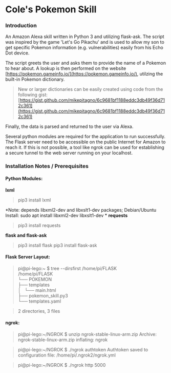 # Cole's Pokemon Skill  
### Introduction
An Amazon Alexa skill written in Python 3 and utilizing flask-ask.  The script was inspired by the game 'Let's Go Pikachu' and is used to allow my son to get specific Pokemon information (e.g. vulnerabilities) easily from his Echo Dot device.

The script greets the user and asks them to provide the name of a Pokemon to hear about.  A lookup is then performed on the website [https://pokemon.gameinfo.io/](https://pokemon.gameinfo.io/), utilzing the built-in Pokemon dictionary.  

>New or larger dictionaries can be easily created using code from the following gist:
	[https://gist.github.com/mikepitagno/6c9681bf1188eddc3db49f36d712c361](https://gist.github.com/mikepitagno/6c9681bf1188eddc3db49f36d712c361)  
	
Finally, the data is parsed and returned to the user via Alexa.  

Several python modules are required for the application to run successfully.  The Flask server need to be accessible on the public Internet for Amazon to reach it.  If this is not possible, a tool like ngrok can be used for establishing a secure tunnel to the web server running on your localhost.
### Installation Notes / Prerequisites
#### Python Modules:
**lxml**
> pip3 install lxml

*Note: depends libxml2-dev and libxslt1-dev packages; Debian/Ubuntu Install: sudo apt install libxml2-dev libxslt1-dev
*
**requests**
>pip3 install requests

**flask and flask-ask**
>pip3 install flask 
>pip3 install flask-ask

#### Flask Server Layout:
>pi@pi-lego:~ $ tree --dirsfirst /home/pi/FLASK  
/home/pi/FLASK  
└── POKEMON  
    ├── templates  
    │   └── main.html  
    ├── pokemon_skill.py3  
    └── templates.yaml  

>2 directories, 3 files

#### ngrok:
>pi@pi-lego:~/NGROK $ unzip ngrok-stable-linux-arm.zip
Archive:  ngrok-stable-linux-arm.zip
  inflating: ngrok   
  
>pi@pi-lego:~/NGROK $ ./ngrok authtoken <Auth Token Code> 
Authtoken saved to configuration file: /home/pi/.ngrok2/ngrok.yml  

>pi@pi-lego:~/NGROK $ ./ngrok http 5000
